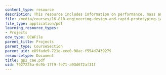 ```yaml
---
content_type: resource
description: This resource includes information on performance, mass and load case.
file: /media/courses/16-810-engineering-design-and-rapid-prototyping-january-iap-2005/7927225a6c9b17f9fe71a93d672af31f_gp2_cae.pdf
file_type: application/pdf
learning_resource_types:
- Projects
ocw_type: OCWFile
parent_title: Projects
parent_type: CourseSection
parent_uid: e89fade9-721e-eee0-98ac-f554d7439279
resourcetype: Document
title: gp2_cae.pdf
uid: 7927225a-6c9b-17f9-fe71-a93d672af31f
---
```

